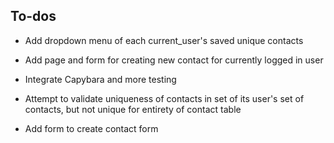 ## To-dos

* Add dropdown menu of each current_user's saved unique contacts

* Add page and form for creating new contact for currently logged in user

* Integrate Capybara and more testing

* Attempt to validate uniqueness of contacts in set of its user's set of contacts, but not unique for entirety of contact table
* Add form to create contact form
